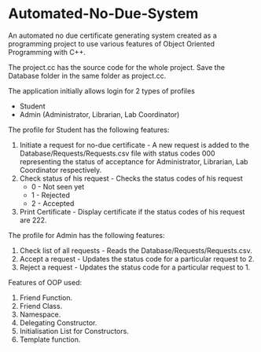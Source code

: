 # Automated-No-Due-System
An automated no due certificate generating system created as a programming project to use various features of Object Oriented Programming with C++.

The project.cc has the source code for the whole project. Save the Database folder in the same folder as project.cc.

The application initially allows login for 2 types of profiles
* Student
* Admin (Administrator, Librarian, Lab Coordinator)

The profile for Student has the following features:
1. Initiate a request for no-due certificate - A new request is added to the Database/Requests/Requests.csv file with status codes 000 representing the status of acceptance for Administrator, Librarian, Lab Coordinator respectively.
2. Check status of his request - Checks the status codes of his request
   * 0 - Not seen yet
   * 1 - Rejected
   * 2 - Accepted
3. Print Certificate - Display certificate if the status codes of his request are 222.

The profile for Admin has the following features:
1. Check list of all requests - Reads the Database/Requests/Requests.csv.
2. Accept a request - Updates the status code for a particular request to 2.
3. Reject a request - Updates the status code for a particular request to 1.

Features of OOP used:
1. Friend Function.
2. Friend Class.
3. Namespace.
4. Delegating Constructor.
5. Initialisation List for Constructors.
6. Template function.
